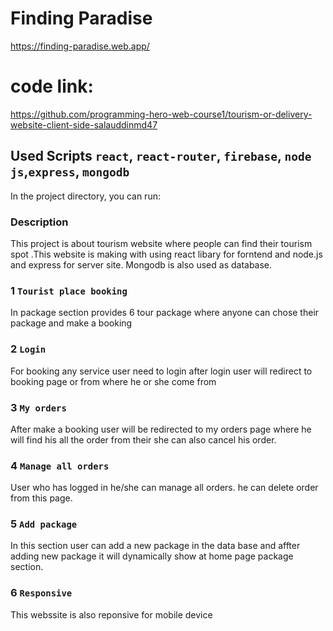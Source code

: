 # Finding Paradise

https://finding-paradise.web.app/
# code link:
https://github.com/programming-hero-web-course1/tourism-or-delivery-website-client-side-salauddinmd47

## Used Scripts `react`, `react-router`, `firebase`, `node js`,`express`, `mongodb`

In the project directory, you can run:

### Description

 This project is about tourism website where people can find their tourism spot .This website is making with using react libary for forntend and node.js and express for server site. Mongodb is also used as database.

###  1 `Tourist place booking`

 In package section provides 6 tour package where anyone can chose their package and make a booking

### 2 `Login`

 For booking any service user need to login after login user will redirect to booking page or from where he or she come from

### 3 `My orders`
After make a booking user will be redirected to my orders page where he will find his all the order from their she can also cancel his order.
### 4 `Manage all orders`
User who has logged in he/she can manage all orders. he can delete order from this page.
### 5 `Add package`
In this section user can add a new package in the data base and affter adding new package it will dynamically show at home page package section.
### 6 `Responsive`
This webssite is also reponsive for mobile device

 

 
